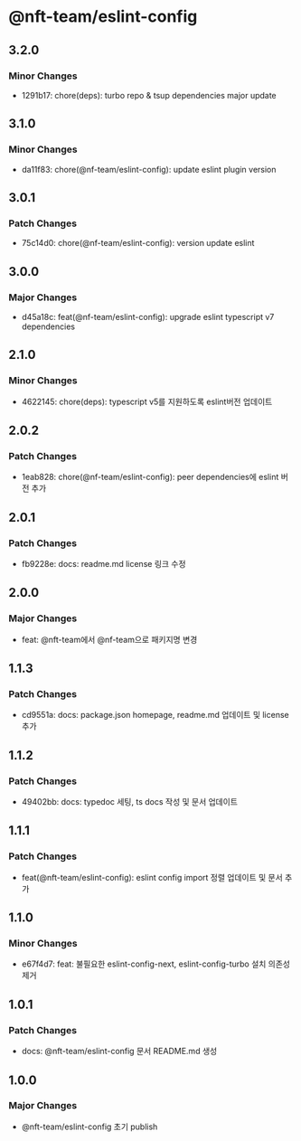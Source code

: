 # @nft-team/eslint-config

## 3.2.0

### Minor Changes

- 1291b17: chore(deps): turbo repo & tsup dependencies major update

## 3.1.0

### Minor Changes

- da11f83: chore(@nf-team/eslint-config): update eslint plugin version

## 3.0.1

### Patch Changes

- 75c14d0: chore(@nf-team/eslint-config): version update eslint

## 3.0.0

### Major Changes

- d45a18c: feat(@nf-team/eslint-config): upgrade eslint typescript v7 dependencies

## 2.1.0

### Minor Changes

- 4622145: chore(deps): typescript v5를 지원하도록 eslint버전 업데이트

## 2.0.2

### Patch Changes

- 1eab828: chore(@nf-team/eslint-config): peer dependencies에 eslint 버전 추가

## 2.0.1

### Patch Changes

- fb9228e: docs: readme.md license 링크 수정

## 2.0.0

### Major Changes

- feat: @nft-team에서 @nf-team으로 패키지명 변경

## 1.1.3

### Patch Changes

- cd9551a: docs: package.json homepage, readme.md 업데이트 및 license 추가

## 1.1.2

### Patch Changes

- 49402bb: docs: typedoc 세팅, ts docs 작성 및 문서 업데이트

## 1.1.1

### Patch Changes

- feat(@nft-team/eslint-config): eslint config import 정렬 업데이트 및 문서 추가

## 1.1.0

### Minor Changes

- e67f4d7: feat: 불필요한 eslint-config-next, eslint-config-turbo 설치 의존성 제거

## 1.0.1

### Patch Changes

- docs: @nft-team/eslint-config 문서 README.md 생성

## 1.0.0

### Major Changes

- @nft-team/eslint-config 초기 publish

